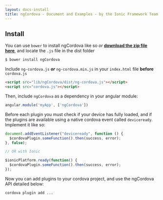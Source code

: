 ```yaml
---
layout: docs-install
title: ngCordova - Document and Examples - by the Ionic Framework Team
---
```


## Install

You can use `bower` to install ngCordova like so *or* **[download the zip file here](https://github.com/driftyco/ng-cordova/archive/master.zip)**, and locate the `.js` file in the dist folder


``` bash
$ bower install ngCordova
```

Include `ng-cordova.js` ***or*** `ng-cordova.min.js` in your `index.html` file **before** `cordova.js`

```html
<script src="lib/ngCordova/dist/ng-cordova.js"></script>
<script src="cordova.js"></script>
```

Then, include `ngCordova` as a dependency in your angular module:

```javascript
angular.module('myApp', ['ngCordova'])
```

Before each plugin you must check if your device has fully loaded, and if the plugins are available using a native cordova event called `deviceready`. Implement it like so:

```javascript
document.addEventListener("deviceready", function () {
  $cordovaPlugin.someFunction().then(success, error);
}, false);

// OR with Ionic

$ionicPlatform.ready(function() {
  $cordovaPlugin.someFunction().then(success, error);
});
```

Now you can add plugins to your cordova project, and use the ngCordova API detailed below:

```bash
cordova plugin add ...
```
